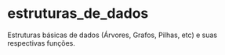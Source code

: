 # estruturas_de_dados
Estruturas básicas de dados (Árvores, Grafos, Pilhas, etc) e suas respectivas funções.
